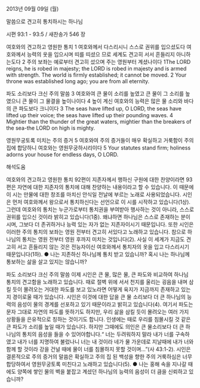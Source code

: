 2013년 09월 09일 (월)

말씀으로 견고히 통치하시는 하나님



시편 93:1 - 93:5 / 새찬송가 546 장


여호와의 견고하고 영원한 통치
1 여호와께서 다스리시니 스스로 권위를 입으셨도다 여호와께서 능력의 옷을 입으시며 띠를 띠셨으
므로 세계도 견고히 서서 흔들리지 아니하는도다 2 주의 보좌는 예로부터 견고히 섰으며 주는 영원부터 계셨나이다
1The LORD reigns, he is robed in majesty; the LORD is robed in majesty and is armed with strength. The world is firmly established; it cannot be moved. 2 Your throne was established long ago; you are from all eternity.

파도 소리보다 크신 주의 말씀
3 여호와여 큰 물이 소리를 높였고 큰 물이 그 소리를 높였으니 큰 물이 그 물결을 높이나이다 4 높이 계신 여호와의 능력은 많은 물 소리와 바다의 큰 파도보다 크니이다
3 The seas have lifted up, O LORD, the seas have lifted up their voice; the seas have lifted up their pounding waves. 4 Mightier than the thunder of the great waters, mightier than the breakers of the sea-the LORD on high is mighty.

영원무궁토록 미치는 주의 증거
5 여호와여 주의 증거들이 매우 확실하고 거룩함이 주의 집에 합당하니 여호와는 영원무궁하시리이다
5 Your statutes stand firm; holiness adorns your house for endless days, O LORD.

해석도움





여호와의 견고하고 영원한 통치 
92편이 지존자께서 행하신 구원에 대한 찬양이라면 93편은 자연에 대한 지존자의 통치에 대해 찬양하는 내용이라고 할 수 있습니다. 이 때문에 이 시는 만물에 대한 창조를 마치신 안식일 전날에 부르는 노래로 사용되었습니다. 시인은 먼저 여호와께서 왕으로서 통치하신다는 선언으로 이 시를 시작하고 있습니다(1상). 그런데 여호와의 통치는 누군가로부터 통치권을 부여받아 행사하는 것이 아니라, 스스로 권위를 입으신 것이라 밝히고 있습니다(1중). 왜냐하면 하나님은 스스로 존재하는 분이시며, 그보다 더 존귀하거나 능력 있는 자가 없는 지존자이시기 때문입니다. 또한 시인은 이러한 주의 통치의 보좌는 영원 전부터 견고히 서있다고 노래하고 있습니다. 참으로 하나님의 통치는 영원 전부터 영원 후까지 미치는 것입니다(2). 사실 이 세계가 지금도 견고히 서고 흔들리지 않는 것은 전능자이신 여호와께서 통치자의 옷을 입고 다스리시기 때문입니다(1하).
● 나는 지존하신 하나님께 통치 받고 있습니까? 혹시 나는 하나님께 통보하는 삶을 살고 있지는 않습니까?

파도 소리보다 크신 주의 말씀 
이제 시인은 큰 물, 많은 물, 큰 파도와 비교하여 하나님 통치의 견고함을 노래하고 있습니다. 때로 절벽 위에 서서 천지를 울리는 굉음을 내며 삼킬 듯이 몰려오는 거대한 파도를 보고 있노라면 어떻게 육지가 지금까지 존재하고 있는지 경이로울 때가 있습니다. 시인은 이것에 대한 답을 큰 물 소리보다 더 큰 하나님의 능력의 음성이 물의 경계를 선포하고 있기 때문이라고 밝히고 있습니다(4). 여기서 파도는 문자 그대로 자연의 파도를 뜻하기도 하지만, 우리 삶을 삼킬 듯이 몰려오는 여러 가지 상황들을 은유적으로 칭하는 것이기도 합니다. 인생에는 때로 우리를 침몰시킬 것 같은 큰 파도가 소리를 높일 때가 있습니다. 하지만 그때에도 의인은 큰 물소리보다 더 큰 하나님의 통치의 음성을 들을 수 있어야합니다.“ 너는 두려워하지 말라 내가 너를 구속하였고 내가 너를 지명하여 불렀나니 너는 내 것이라 네가 물 가운데로 지날때에 내가 너와 함께 할 것이라 강을 건널 때에 물이 너를 침몰하지 못할 것이며…”(사 43:1-2).  시인은 결론적으로 주의 증거의 말씀은 확실하고 주의 집 된 백성을 향한 주의 거룩하심은 너무 합당하여서 영원무궁토록 미친다고 노래하고 있습니다(5).
● 나는 홍해 속을 지나갈 때에도 양쪽에 쌓인 물의 벽을 붙잡고 계셨던 하나님의 능력의
음성이 더 큼을 신뢰하고 있습니까?